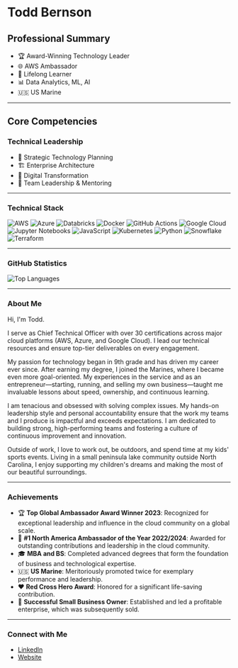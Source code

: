 # Todd Bernson

## Professional Summary
- 🏆 Award-Winning Technology Leader
- 🌐 AWS Ambassador
- 📘 Lifelong Learner
- 📊 Data Analytics, ML, AI
- 🇺🇸 US Marine

---

## Core Competencies

### Technical Leadership
- 🧭 Strategic Technology Planning
- 🏗️ Enterprise Architecture
- 🔄 Digital Transformation
- 🤝 Team Leadership & Mentoring

---

### Technical Stack
![AWS](https://img.shields.io/badge/AWS-232F3E?style=flat&logo=amazon-aws)
![Azure](https://img.shields.io/badge/Azure-0078D4?style=flat&logo=microsoft-azure)
![Databricks](https://img.shields.io/badge/Databricks-FF3621?style=flat&logo=databricks)
![Docker](https://img.shields.io/badge/Docker-2496ED?style=flat&logo=docker)
![GitHub Actions](https://img.shields.io/badge/GitHub%20Actions-2088FF?style=flat&logo=github-actions)
![Google Cloud](https://img.shields.io/badge/Google%20Cloud-4285F4?style=flat&logo=google-cloud)
![Jupyter Notebooks](https://img.shields.io/badge/Jupyter-FA0F00?style=flat&logo=jupyter)
![JavaScript](https://img.shields.io/badge/JavaScript-F7DF1E?style=flat&logo=javascript)
![Kubernetes](https://img.shields.io/badge/Kubernetes-326CE5?style=flat&logo=kubernetes)
![Python](https://img.shields.io/badge/Python-3776AB?style=flat&logo=python)
![Snowflake](https://img.shields.io/badge/Snowflake-29B5E8?style=flat&logo=snowflake)
![Terraform](https://img.shields.io/badge/Terraform-7B42BC?style=flat&logo=terraform)

---

### GitHub Statistics
![Top Languages](https://github-readme-stats.vercel.app/api/top-langs/?username=semperfitodd&layout=compact&theme=professional)

---

### About Me
Hi, I'm Todd.

I serve as Chief Technical Officer with over 30 certifications across major cloud platforms (AWS, Azure, and Google Cloud). I lead our technical resources and ensure top-tier deliverables on every engagement.

My passion for technology began in 9th grade and has driven my career ever since. After earning my degree, I joined the Marines, where I became even more goal-oriented. My experiences in the service and as an entrepreneur—starting, running, and selling my own business—taught me invaluable lessons about speed, ownership, and continuous learning.

I am tenacious and obsessed with solving complex issues. My hands-on leadership style and personal accountability ensure that the work my teams and I produce is impactful and exceeds expectations. I am dedicated to building strong, high-performing teams and fostering a culture of continuous improvement and innovation.

Outside of work, I love to work out, be outdoors, and spend time at my kids' sports events. Living in a small peninsula lake community outside North Carolina, I enjoy supporting my children's dreams and making the most of our beautiful surroundings.

---

### Achievements
- 🏆 **Top Global Ambassador Award Winner 2023**: Recognized for exceptional leadership and influence in the cloud community on a global scale.
- 🥇 **#1 North America Ambassador of the Year 2022/2024**: Awarded for outstanding contributions and leadership in the cloud community.
- 🎓 **MBA and BS**: Completed advanced degrees that form the foundation of business and technological expertise.
- 🇺🇸 **US Marine**: Meritoriously promoted twice for exemplary performance and leadership.
- ❤️ **Red Cross Hero Award**: Honored for a significant life-saving contribution.
- 💼 **Successful Small Business Owner**: Established and led a profitable enterprise, which was subsequently sold.

---

### Connect with Me
- [LinkedIn](https://www.linkedin.com/in/todd-bernson/)
- [Website](https://todd.bernson.info)

